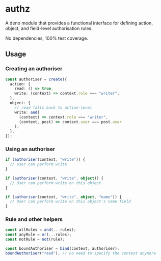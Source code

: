 # authz

A deno module that provides a functional interface for defining action, object, and field-level authorisation rules.

No dependencies, 100% test coverage.

## Usage

### Creating an authoriser

```ts
const authoriser = create({
  action: {
    read: () => true,
    write: (context) => context.role === "writer",
  },
  object: {
    // read falls back to action-level
    write: and(
      (context) => context.role === "writer",
      (context, post) => context.user === post.user
    ),
  },
});
```

### Using an authoriser

```ts
if (authoriser(context, "write")) {
  // user can perform write
}

if (authoriser(context, "write", object)) {
  // User can perform write on this object
}

if (authoriser(context, "write", object, "name")) {
  // User can perform write on this object's name field
}
```

### Rule and other helpers

```ts
const allRules = and(...rules);
const anyRule = or(...rules);
const notRule = not(rule);

const boundAuthoriser = bind(context, authoriser);
boundAuthoriser("read"); // no need to specify the context anymore
```
